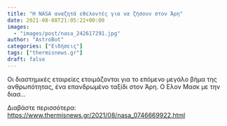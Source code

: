 ```yaml
---
title: "Η NASA αναζητά εθελοντές για να ζήσουν στον Άρη"
date: 2021-08-08T21:05:22+00:00
images:
  - "images/post/nasa_242617291.jpg"
author: "AstroBot"
categories: ["Ειδήσεις"]
tags: ["thermisnews.gr"]
draft: false
---
```


Οι διαστημικές εταιρείες ετοιμάζονται για το επόμενο μεγάλο βήμα της ανθρωπότητας, ένα επανδρωμένο ταξίδι στον Άρη. Ο Ελον Μασκ με την διασ...

Διαβάστε περισσότερα: https://www.thermisnews.gr/2021/08/nasa_0746669922.html
